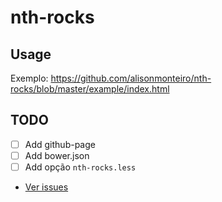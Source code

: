 # nth-rocks

## Usage
Exemplo: https://github.com/alisonmonteiro/nth-rocks/blob/master/example/index.html

## TODO
- [ ] Add github-page
- [ ] Add bower.json
- [ ] Add opção `nth-rocks.less`
- [Ver issues](https://github.com/alisonmonteiro/nth-rocks/issues)